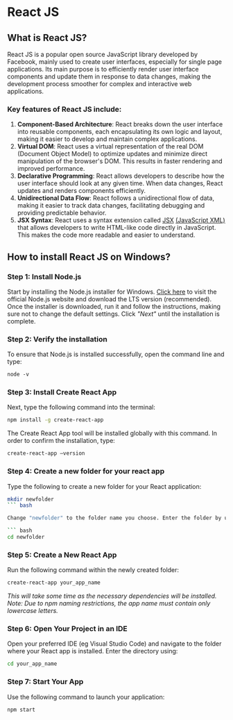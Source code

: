 # React JS

## What is React JS?

React JS is a popular open source JavaScript library developed by Facebook, mainly used to create user interfaces, especially for single page applications. Its main purpose is to efficiently render user interface components and update them in response to data changes, making the development process smoother for complex and interactive web applications.

### Key features of React JS include:

1. **Component-Based Architecture**: React breaks down the user interface into reusable components, each encapsulating its own logic and layout, making it easier to develop and maintain complex applications.
2. **Virtual DOM**: React uses a virtual representation of the real DOM (Document Object Model) to optimize updates and minimize direct manipulation of the browser's DOM. This results in faster rendering and improved performance.
3. **Declarative Programming**: React allows developers to describe how the user interface should look at any given time. When data changes, React updates and renders components efficiently.
4. **Unidirectional Data Flow**: React follows a unidirectional flow of data, making it easier to track data changes, facilitating debugging and providing predictable behavior.
5. **JSX Syntax**: React uses a syntax extension called [JSX](https://developer.mozilla.org/en-US/docs/Web/XML/Parsing_and_serializing_XML) [(JavaScript XML)](https://developer.mozilla.org/en-US/docs/Web/XML/Parsing_and_serializing_XML) that allows developers to write HTML-like code directly in JavaScript. This makes the code more readable and easier to understand.

## How to install React JS on Windows?

### Step 1: Install Node.js

Start by installing the Node.js installer for Windows. [Click here](https://nodejs.org/en) to visit the official Node.js website and download the LTS version (recommended). Once the installer is downloaded, run it and follow the instructions, making sure not to change the default settings. Click *"Next"* until the installation is complete.


### Step 2: Verify the installation

To ensure that Node.js is installed successfully, open the command line and type:

``` bash
node -v
```

### Step 3: Install Create React App

Next, type the following command into the terminal:

``` bash
npm install -g create-react-app
```
The Create React App tool will be installed globally with this command. In order to confirm the installation, type:

``` bash
create-react-app –version
```

### Step 4: Create a new folder for your react app

Type the following to create a new folder for your React application:

``` bash
mkdir newfolder
``` bash

Change "newfolder" to the folder name you choose. Enter the folder by using:

``` bash
cd newfolder
```

### Step 5: Create a New React App

Run the following command within the newly created folder:

``` bash
create-react-app your_app_name
```

*This will take some time as the necessary dependencies will be installed. Note: Due to npm naming restrictions, the app name must contain only lowercase letters.*


### Step 6: Open Your Project in an IDE

Open your preferred IDE (eg Visual Studio Code) and navigate to the folder where your React app is installed. Enter the directory using:

``` bash
cd your_app_name
```

### Step 7: Start Your App

Use the following command to launch your application:

``` bash
npm start
```